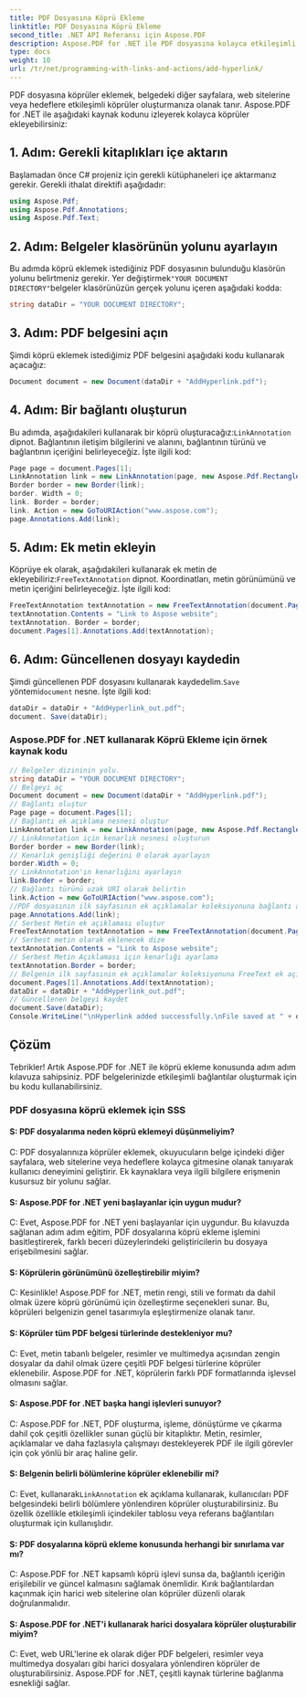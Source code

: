 ```yaml
---
title: PDF Dosyasına Köprü Ekleme
linktitle: PDF Dosyasına Köprü Ekleme
second_title: .NET API Referansı için Aspose.PDF
description: Aspose.PDF for .NET ile PDF dosyasına kolayca etkileşimli köprüler ekleyin.
type: docs
weight: 10
url: /tr/net/programming-with-links-and-actions/add-hyperlink/
---
```

PDF dosyasına köprüler eklemek, belgedeki diğer sayfalara, web sitelerine veya hedeflere etkileşimli köprüler oluşturmanıza olanak tanır. Aspose.PDF for .NET ile aşağıdaki kaynak kodunu izleyerek kolayca köprüler ekleyebilirsiniz:

## 1. Adım: Gerekli kitaplıkları içe aktarın

Başlamadan önce C# projeniz için gerekli kütüphaneleri içe aktarmanız gerekir. Gerekli ithalat direktifi aşağıdadır:

```csharp
using Aspose.Pdf;
using Aspose.Pdf.Annotations;
using Aspose.Pdf.Text;
```

## 2. Adım: Belgeler klasörünün yolunu ayarlayın

Bu adımda köprü eklemek istediğiniz PDF dosyasının bulunduğu klasörün yolunu belirtmeniz gerekir. Yer değiştirmek`"YOUR DOCUMENT DIRECTORY"`belgeler klasörünüzün gerçek yolunu içeren aşağıdaki kodda:

```csharp
string dataDir = "YOUR DOCUMENT DIRECTORY";
```

## 3. Adım: PDF belgesini açın

Şimdi köprü eklemek istediğimiz PDF belgesini aşağıdaki kodu kullanarak açacağız:

```csharp
Document document = new Document(dataDir + "AddHyperlink.pdf");
```

## 4. Adım: Bir bağlantı oluşturun

 Bu adımda, aşağıdakileri kullanarak bir köprü oluşturacağız:`LinkAnnotation` dipnot. Bağlantının iletişim bilgilerini ve alanını, bağlantının türünü ve bağlantının içeriğini belirleyeceğiz. İşte ilgili kod:

```csharp
Page page = document.Pages[1];
LinkAnnotation link = new LinkAnnotation(page, new Aspose.Pdf.Rectangle(100, 100, 300, 300));
Border border = new Border(link);
border. Width = 0;
link. Border = border;
link. Action = new GoToURIAction("www.aspose.com");
page.Annotations.Add(link);
```

## 5. Adım: Ek metin ekleyin

 Köprüye ek olarak, aşağıdakileri kullanarak ek metin de ekleyebiliriz:`FreeTextAnnotation` dipnot. Koordinatları, metin görünümünü ve metin içeriğini belirleyeceğiz. İşte ilgili kod:

```csharp
FreeTextAnnotation textAnnotation = new FreeTextAnnotation(document.Pages[1], new Aspose.Pdf.Rectangle(100, 100, 300, 300), new DefaultAppearance(Aspose.Pdf.Text.FontRepository.FindFont("TimesNewRoman"), 10, System .Drawing.Color.Blue));
textAnnotation.Contents = "Link to Aspose website";
textAnnotation. Border = border;
document.Pages[1].Annotations.Add(textAnnotation);
```

## 6. Adım: Güncellenen dosyayı kaydedin

 Şimdi güncellenen PDF dosyasını kullanarak kaydedelim.`Save` yöntemi`document` nesne. İşte ilgili kod:

```csharp
dataDir = dataDir + "AddHyperlink_out.pdf";
document. Save(dataDir);
```

### Aspose.PDF for .NET kullanarak Köprü Ekleme için örnek kaynak kodu 
```csharp
// Belgeler dizininin yolu.
string dataDir = "YOUR DOCUMENT DIRECTORY";
// Belgeyi aç
Document document = new Document(dataDir + "AddHyperlink.pdf");
// Bağlantı oluştur
Page page = document.Pages[1];
// Bağlantı ek açıklama nesnesi oluştur
LinkAnnotation link = new LinkAnnotation(page, new Aspose.Pdf.Rectangle(100, 100, 300, 300));
// LinkAnnotation için kenarlık nesnesi oluşturun
Border border = new Border(link);
// Kenarlık genişliği değerini 0 olarak ayarlayın
border.Width = 0;
// LinkAnnotation'ın kenarlığını ayarlayın
link.Border = border;
// Bağlantı türünü uzak URI olarak belirtin
link.Action = new GoToURIAction("www.aspose.com");
//PDF dosyasının ilk sayfasının ek açıklamalar koleksiyonuna bağlantı açıklaması ekleyin
page.Annotations.Add(link);
// Serbest Metin ek açıklaması oluştur
FreeTextAnnotation textAnnotation = new FreeTextAnnotation(document.Pages[1], new Aspose.Pdf.Rectangle(100, 100, 300, 300), new DefaultAppearance(Aspose.Pdf.Text.FontRepository.FindFont("TimesNewRoman"), 10, System.Drawing.Color.Blue));
// Serbest metin olarak eklenecek dize
textAnnotation.Contents = "Link to Aspose website";
// Serbest Metin Açıklaması için kenarlığı ayarlama
textAnnotation.Border = border;
// Belgenin ilk sayfasının ek açıklamalar koleksiyonuna FreeText ek açıklaması ekleyin
document.Pages[1].Annotations.Add(textAnnotation);
dataDir = dataDir + "AddHyperlink_out.pdf";
// Güncellenen belgeyi kaydet
document.Save(dataDir);
Console.WriteLine("\nHyperlink added successfully.\nFile saved at " + dataDir);            
```

## Çözüm

Tebrikler! Artık Aspose.PDF for .NET ile köprü ekleme konusunda adım adım kılavuza sahipsiniz. PDF belgelerinizde etkileşimli bağlantılar oluşturmak için bu kodu kullanabilirsiniz.

### PDF dosyasına köprü eklemek için SSS

#### S: PDF dosyalarıma neden köprü eklemeyi düşünmeliyim?

C: PDF dosyalarınıza köprüler eklemek, okuyucuların belge içindeki diğer sayfalara, web sitelerine veya hedeflere kolayca gitmesine olanak tanıyarak kullanıcı deneyimini geliştirir. Ek kaynaklara veya ilgili bilgilere erişmenin kusursuz bir yolunu sağlar.

#### S: Aspose.PDF for .NET yeni başlayanlar için uygun mudur?

C: Evet, Aspose.PDF for .NET yeni başlayanlar için uygundur. Bu kılavuzda sağlanan adım adım eğitim, PDF dosyalarına köprü ekleme işlemini basitleştirerek, farklı beceri düzeylerindeki geliştiricilerin bu dosyaya erişebilmesini sağlar.

#### S: Köprülerin görünümünü özelleştirebilir miyim?

C: Kesinlikle! Aspose.PDF for .NET, metin rengi, stili ve formatı da dahil olmak üzere köprü görünümü için özelleştirme seçenekleri sunar. Bu, köprüleri belgenizin genel tasarımıyla eşleştirmenize olanak tanır.

#### S: Köprüler tüm PDF belgesi türlerinde destekleniyor mu?

C: Evet, metin tabanlı belgeler, resimler ve multimedya açısından zengin dosyalar da dahil olmak üzere çeşitli PDF belgesi türlerine köprüler eklenebilir. Aspose.PDF for .NET, köprülerin farklı PDF formatlarında işlevsel olmasını sağlar.

#### S: Aspose.PDF for .NET başka hangi işlevleri sunuyor?

C: Aspose.PDF for .NET, PDF oluşturma, işleme, dönüştürme ve çıkarma dahil çok çeşitli özellikler sunan güçlü bir kitaplıktır. Metin, resimler, açıklamalar ve daha fazlasıyla çalışmayı destekleyerek PDF ile ilgili görevler için çok yönlü bir araç haline gelir.

#### S: Belgenin belirli bölümlerine köprüler eklenebilir mi?

 C: Evet, kullanarak`LinkAnnotation` ek açıklama kullanarak, kullanıcıları PDF belgesindeki belirli bölümlere yönlendiren köprüler oluşturabilirsiniz. Bu özellik özellikle etkileşimli içindekiler tablosu veya referans bağlantıları oluşturmak için kullanışlıdır.

#### S: PDF dosyalarına köprü ekleme konusunda herhangi bir sınırlama var mı?

C: Aspose.PDF for .NET kapsamlı köprü işlevi sunsa da, bağlantılı içeriğin erişilebilir ve güncel kalmasını sağlamak önemlidir. Kırık bağlantılardan kaçınmak için harici web sitelerine olan köprüler düzenli olarak doğrulanmalıdır.

#### S: Aspose.PDF for .NET'i kullanarak harici dosyalara köprüler oluşturabilir miyim?

C: Evet, web URL'lerine ek olarak diğer PDF belgeleri, resimler veya multimedya dosyaları gibi harici dosyalara yönlendiren köprüler de oluşturabilirsiniz. Aspose.PDF for .NET, çeşitli kaynak türlerine bağlanma esnekliği sağlar.